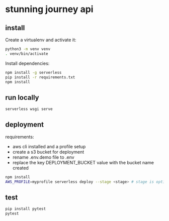 # stunning journey api

## install

Create a virtualenv and activate it:

```bash
python3 -m venv venv
. venv/bin/activate
```

Install dependencies:

```bash
npm install -g serverless
pip install -r requirements.txt
npm install
```

## run locally

```bash
serverless wsgi serve
```

## deployment

requirements:

- aws cli installed and a profile setup
- create a s3 bucket for deployment
- rename .env.demo file to .env
- replace the key DEPLOYMENT_BUCKET value with the bucket name created

```bash
npm install
AWS_PROFILE=myprofile serverless deploy --stage <stage> # stage is optional, defaults to dev
```

## test

```bash
pip install pytest
pytest
```
